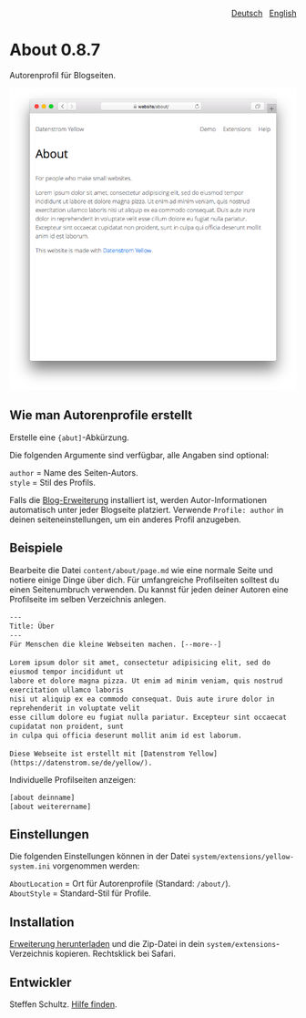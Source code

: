 <p align="right"><a href="README-de.md">Deutsch</a> &nbsp; <a href="README.md">English</a></p>

About 0.8.7
===========
Autorenprofil für Blogseiten. 

<p align="center"><img src="about-screenshot.png?raw=true" alt="Bildschirmfoto"></p>

## Wie man Autorenprofile erstellt

Erstelle eine `{abut]`-Abkürzung. 

Die folgenden Argumente sind verfügbar, alle Angaben sind optional:

`author` = Name des Seiten-Autors.   
`style` = Stil des Profils. 

Falls die [Blog-Erweiterung](https://github.com/datenstrom/yellow-extensions/tree/master/source/blog) installiert ist, werden Autor-Informationen automatisch unter jeder Blogseite platziert. Verwende `Profile: author` in deinen seiteneinstellungen, um ein anderes Profil anzugeben. 

## Beispiele

Bearbeite die Datei `content/about/page.md` wie eine normale Seite und notiere einige Dinge über dich. Für umfangreiche Profilseiten solltest du einen Seitenumbruch verwenden. Du kannst für jeden deiner Autoren eine Profilseite im selben Verzeichnis anlegen. 

```
---
Title: Über
---
Für Menschen die kleine Webseiten machen. [--more--]

Lorem ipsum dolor sit amet, consectetur adipisicing elit, sed do eiusmod tempor incididunt ut 
labore et dolore magna pizza. Ut enim ad minim veniam, quis nostrud exercitation ullamco laboris 
nisi ut aliquip ex ea commodo consequat. Duis aute irure dolor in reprehenderit in voluptate velit 
esse cillum dolore eu fugiat nulla pariatur. Excepteur sint occaecat cupidatat non proident, sunt 
in culpa qui officia deserunt mollit anim id est laborum.

Diese Webseite ist erstellt mit [Datenstrom Yellow](https://datenstrom.se/de/yellow/). 
```

Individuelle Profilseiten anzeigen:

    [about deinname]
    [about weiterername]


## Einstellungen

Die folgenden Einstellungen können in der Datei `system/extensions/yellow-system.ini` vorgenommen werden:

`AboutLocation` = Ort für Autorenprofile (Standard: `/about/`).   
`AboutStyle` = Standard-Stil für Profile. 

## Installation

[Erweiterung herunterladen](https://github.com/datenstrom/yellow-extensions/raw/master/zip/about.zip) und die Zip-Datei in dein `system/extensions`-Verzeichnis kopieren. Rechtsklick bei Safari.

## Entwickler

Steffen Schultz. [Hilfe finden](https://github.com/schulle4u/yellow-extensions-schulle4u/issues).
